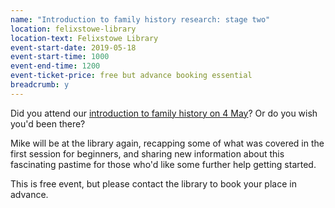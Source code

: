 ```yaml
---
name: "Introduction to family history research: stage two"
location: felixstowe-library
location-text: Felixstowe Library
event-start-date: 2019-05-18
event-start-time: 1000
event-end-time: 1200
event-ticket-price: free but advance booking essential
breadcrumb: y
---
```


Did you attend our [introduction to family history on 4 May](/events/felixstowe-2019-05-04-family-history)? Or do you wish you'd been there?

Mike will be at the library again, recapping some of what was covered in the first session for beginners, and sharing new information about this fascinating pastime for those who'd like some further help getting started.

This is free event, but please contact the library to book your place in advance.
